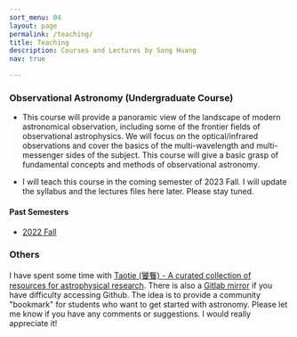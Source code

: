 ```yaml
---
sort_menu: 04
layout: page
permalink: /teaching/
title: Teaching
description: Courses and Lectures by Song Huang
nav: true

---
```

### Observational Astronomy (Undergraduate Course)

- This course will provide a panoramic view of the landscape of modern astronomical observation, including some of the frontier fields of observational astrophysics. We will focus on the optical/infrared observations and cover the basics of the multi-wavelength and multi-messenger sides of the subject. This course will give a basic grasp of fundamental concepts and methods of observational astronomy.


- I will teach this course in the coming semester of 2023 Fall. I will update the syllabus and the lectures files here later. Please stay tuned.

#### Past Semesters 

- [2022 Fall](/teaching/obsastro2022fall/)

### Others

I have spent some time with [Taotie (饕餮) - A curated collection of resources for astrophysical research](https://github.com/dr-guangtou/taotie). There is also a [Gitlab mirror](https://gitlab.com/dr-guangtou/taotie) if you have difficulty accessing Github. 
The idea is to provide a community "bookmark" for students who want to get started with astronomy. Please let me know if you have any comments or suggestions. I would really appreciate it!
